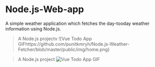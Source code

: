# Node.js-Web-app
A simple weather application which fetches the day-tooday weather information using Node.js.
> A Node.js projectv
![Vue Todo App GIFhttps://github.com/punitkmryh/Node.js-Weather-Fetcher/blob/master/public/img/home.png)

> A Node.js project
![Vue Todo App GIF](https://github.com/punitkmryh/Node.js-Web-app/blob/master/public/img/Screen%20Shot%202020-06-04%20at%2010.56.52%20PM.png)
